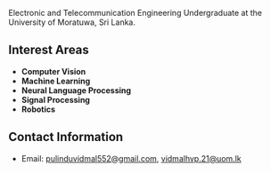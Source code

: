  Electronic and Telecommunication Engineering Undergraduate at the University of Moratuwa, Sri Lanka.

## Interest Areas

- **Computer Vision**
- **Machine Learning**
- **Neural Language Processing**
- **Signal Processing**
- **Robotics**



## Contact Information

- Email: pulinduvidmal552@gmail.com, vidmalhvp.21@uom.lk



